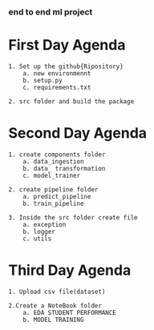 ### end to end ml project   

# First Day Agenda
    1. Set up the github{Ripository}
        a. new environmennt
        b. setup.py
        c. requirements.txt
    
    2. src folder and build the package


# Second Day Agenda
    1. create components folder 
        a. data_ingestion
        b. data_ transformation
        c. model_trainer
    
    2. create pipeline folder
        a. predict_pipeline
        b. train_pipeline

    3. Inside the src folder create file
        a. exception
        b. logger
        c. utils

# Third Day Agenda
    1. Upload csv file(dataset)
    
    2.Create a NoteBook folder
        a. EDA STUDENT PERFORMANCE 
        b. MODEL TRAINING